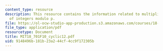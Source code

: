 ```yaml
---
content_type: resource
description: This resource contains the information related to multiplicative group
  of integers modulo p.
file: https://ol-ocw-studio-app-production.s3.amazonaws.com/courses/18-701-algebra-i-fall-2010/9148496b181b23a244cf4cc9f172305b_MIT18_701F10_cyclic12.pdf
file_type: application/pdf
resourcetype: Document
title: MIT18_701F10_cyclic12.pdf
uid: 9148496b-181b-23a2-44cf-4cc9f172305b
---
```

